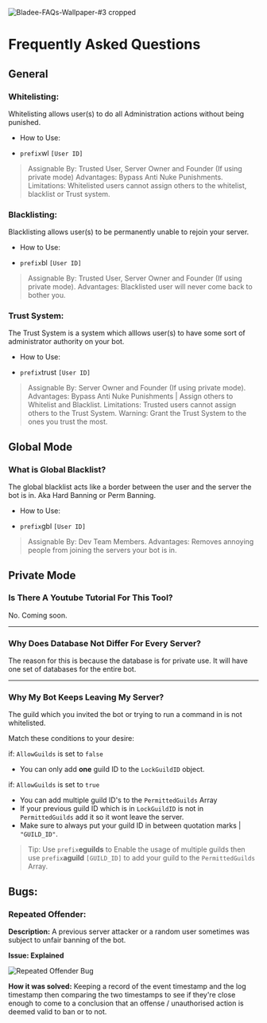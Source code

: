 ![Bladee-FAQs-Wallpaper-#3 cropped](https://user-images.githubusercontent.com/71920969/113476517-dcb60b80-9473-11eb-88ff-b4597c41bbf0.jpg)

# Frequently Asked Questions

## General

### Whitelisting:
Whitelisting allows user(s) to do all Administration actions without being punished.

- How to Use:
* `prefix`wl `[User ID]`

> Assignable By: Trusted User, Server Owner and Founder (If using private mode)
> Advantages: Bypass Anti Nuke Punishments.
> Limitations: Whitelisted users cannot assign others to the whitelist, blacklist or Trust system.

### Blacklisting:
Blacklisting allows user(s) to be permanently unable to rejoin your server.

- How to Use:
* `prefix`bl `[User ID]`

> Assignable By: Trusted User, Server Owner and Founder (If using private mode).
> Advantages: Blacklisted user will never come back to bother you.

### Trust System:
The Trust System is a system which alllows user(s) to have some sort of administrator authority on your bot.

- How to Use:
* `prefix`trust `[User ID]`

> Assignable By: Server Owner and Founder (If using private mode).
> Advantages: Bypass Anti Nuke Punishments | Assign others to Whitelist and Blacklist.
> Limitations: Trusted users cannot assign others to the Trust System.
> Warning: Grant the Trust System to the ones you trust the most.

## Global Mode

### What is Global Blacklist?
The global blacklist acts like a border between the user and the server the bot is in. Aka Hard Banning or Perm Banning.

- How to Use:
* `prefix`gbl `[User ID]`

> Assignable By: Dev Team Members.
> Advantages: Removes annoying people from joining the servers your bot is in.

## Private Mode

### Is There A Youtube Tutorial For This Tool?
No. Coming soon.

----------------

### Why Does Database Not Differ For Every Server?
The reason for this is because the database is for private use. It will have one set of databases for the entire bot.

----------------

### Why My Bot Keeps Leaving My Server?
The guild which you invited the bot or trying to run a command in is not whitelisted.

Match these conditions to your desire:

if: `AllowGuilds` is set to `false`

- You can only add **one** guild ID to the `LockGuildID` object.

if: `AllowGuilds` is set to `true`

- You can add multiple guild ID's to the `PermittedGuilds` Array
- If your previous guild ID which is in `LockGuildID` is not in `PermittedGuilds` add it so it wont leave the server.
- Make sure to always put your guild ID in between quotation marks | `"GUILD_ID"`.

> Tip: Use `prefix`**eguilds** to Enable the usage of multiple guilds then use `prefix`**aguild** `[GUILD_ID]` to add your guild to the `PermittedGuilds` Array.

## Bugs:

### Repeated Offender:

**Description:** A previous server attacker or a random user sometimes was subject to unfair banning of the bot.

**Issue: Explained**

![Repeated Offender Bug](https://user-images.githubusercontent.com/71920969/122656137-e0daf680-d14f-11eb-94d9-63691a371598.png)

**How it was solved:** Keeping a record of the event timestamp and the log timestamp then comparing the two timestamps to see if they're close enough to come to a conclusion that an offense / unauthorised action is deemed valid to ban or to not.
